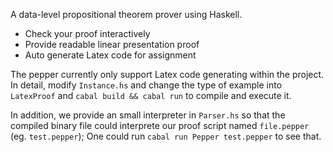 A data-level propositional theorem prover using Haskell.

- Check your proof interactively
- Provide readable linear presentation proof
- Auto generate Latex code for assignment

The pepper currently only support Latex code generating within the project. In detail, modify `Instance.hs` and change the type of example into `LatexProof` and `cabal build && cabal run` to compile and execute it. 

In addition, we provide an small interpreter in `Parser.hs` so that the compiled binary file could interprete our proof script named `file.pepper` (eg. `test.pepper`); One could run `cabal run Pepper test.pepper` to see that.
